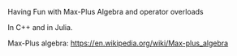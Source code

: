 Having Fun with Max-Plus Algebra and operator overloads

In C++ and in Julia.

Max-Plus algebra: https://en.wikipedia.org/wiki/Max-plus_algebra
